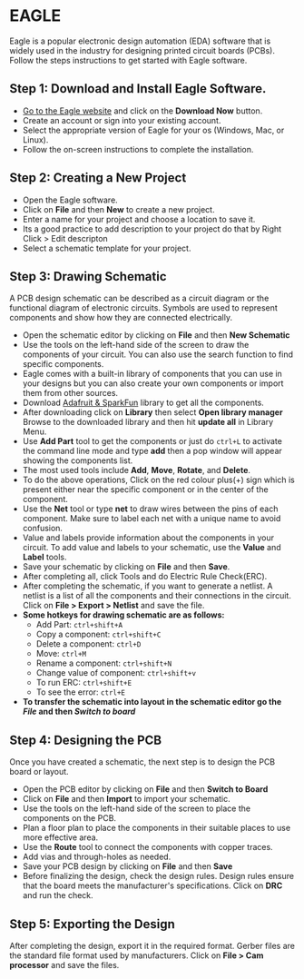 # EAGLE
Eagle is a popular electronic design automation (EDA) software that is widely used in the industry for designing printed circuit boards (PCBs). Follow the steps instructions to get started with Eagle software.
## Step 1: Download and Install Eagle Software.
- [Go to the Eagle website](https://www.autodesk.com/products/eagle/free-download) and click on the **Download Now** button.
- Create an account or sign into your existing account.
- Select the appropriate version of Eagle for your os (Windows, Mac, or Linux).
- Follow the on-screen instructions to complete the installation.
## Step 2: Creating a New Project
- Open the Eagle software.
- Click on **File** and then **New** to create a new project.
- Enter a name for your project and choose a location to save it.
- Its a good practice to add description to your project do that by Right Click > Edit descripton
- Select a schematic template for your project.
## Step 3: Drawing Schematic
A PCB design schematic can be described as a circuit diagram or the functional diagram of electronic circuits. Symbols are used to represent components and show how they are connected electrically.
- Open the schematic editor by clicking on **File** and then **New Schematic**
- Use the tools on the left-hand side of the screen to draw the components of your circuit. You can also use the search function to find specific components.
- Eagle comes with a built-in library of components that you can use in your designs but you can also create your own components or import them from other sources.
- Download [Adafruit & SparkFun](https://www.autodesk.com/products/fusion-360/blog/library-basics-install-use-sparkfun-adafruit-libraries-autodesk-eagle) library to get all the components.
- After downloading click on **Library** then select **Open library manager** Browse to the downloaded library and then hit **update all** in Library Menu.
- Use **Add Part** tool to get the components or just do `ctrl+L` to activate the command line mode and type **add** then a pop window will appear showing the components list.
- The most used tools include **Add**, **Move**, **Rotate**, and **Delete**.
- To do the above operations, Click on the red colour plus(+) sign which is present either near the specific component or in the center of the component.
- Use the **Net** tool or type **net** to draw wires between the pins of each component. Make sure to label each net with a unique name to avoid confusion.
- Value and labels provide information about the components in your circuit. To add value and labels to your schematic, use the **Value** and **Label** tools.
- Save your schematic by clicking on **File** and then **Save**.
- After completing all, click Tools and do Electric Rule Check(ERC). 
- After completing the schematic, if you want to generate a netlist. A netlist is a list of all the components and their connections in the circuit. Click on **File > Export > Netlist** and save the file.
- **Some hotkeys for drawing schematic are as follows:**
  - Add Part: `ctrl+shift+A`
  - Copy a component: `ctrl+shift+C`
  - Delete a component: `ctrl+D`
  - Move: `ctrl+M`
  - Rename a component: `ctrl+shift+N`
  - Change value of component: `ctrl+shift+v`
  - To run ERC: `ctrl+shift+E`
  - To see the error: `ctrl+E`
- **To transfer the schematic into layout in the schematic editor go the *File* and then *Switch to board***
## Step 4: Designing the PCB
Once you have created a schematic, the next step is to design the PCB board or layout.
- Open the PCB editor by clicking on **File** and then **Switch to Board**
- Click on **File** and then **Import** to import your schematic.
- Use the tools on the left-hand side of the screen to place the components on the PCB.
- Plan a floor plan to place the components in their suitable places to use more effective area.
- Use the **Route** tool to connect the components with copper traces.
- Add vias and through-holes as needed.
- Save your PCB design by clicking on **File** and then **Save**
- Before finalizing the design, check the design rules. Design rules ensure that the board meets the manufacturer's specifications. Click on **DRC** and run the check.
## Step 5: Exporting the Design
After completing the design, export it in the required format. Gerber files are the standard file format used by manufacturers. Click on **File > Cam processor** and save the files.
